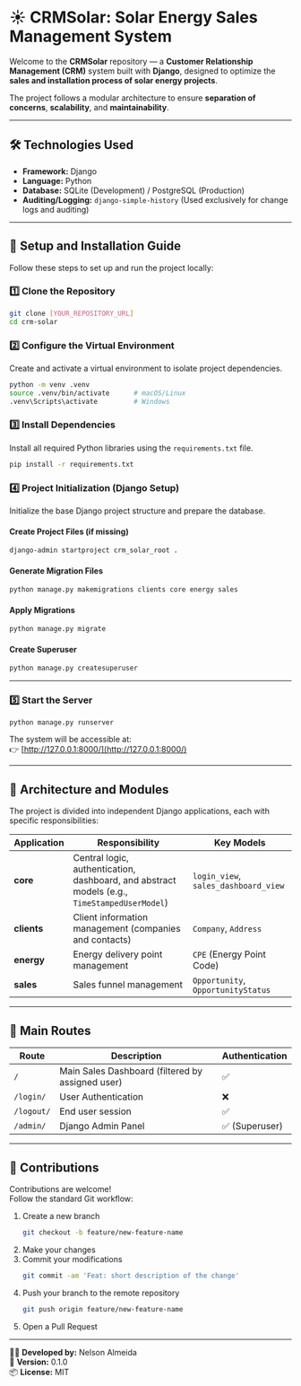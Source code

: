 # ☀️ CRMSolar: Solar Energy Sales Management System

Welcome to the **CRMSolar** repository — a **Customer Relationship Management (CRM)** system built with **Django**, designed to optimize the **sales and installation process of solar energy projects**.

The project follows a modular architecture to ensure **separation of concerns**, **scalability**, and **maintainability**.

---

## 🛠️ Technologies Used

- **Framework:** Django 
- **Language:** Python  
- **Database:** SQLite (Development) / PostgreSQL (Production)
- **Auditing/Logging:** `django-simple-history` (Used exclusively for change logs and auditing)

---

## 🚀 Setup and Installation Guide

Follow these steps to set up and run the project locally:

### 1️⃣ Clone the Repository

```bash
git clone [YOUR_REPOSITORY_URL]
cd crm-solar
```

### 2️⃣ Configure the Virtual Environment

Create and activate a virtual environment to isolate project dependencies.

```bash
python -m venv .venv
source .venv/bin/activate      # macOS/Linux
.venv\Scripts\activate         # Windows
```

### 3️⃣ Install Dependencies

Install all required Python libraries using the `requirements.txt` file.

```bash
pip install -r requirements.txt
```

### 4️⃣ Project Initialization (Django Setup)

Initialize the base Django project structure and prepare the database.

#### Create Project Files (if missing)

```bash
django-admin startproject crm_solar_root .
```

#### Generate Migration Files

```bash
python manage.py makemigrations clients core energy sales
```

#### Apply Migrations

```bash
python manage.py migrate
```

#### Create Superuser

```bash
python manage.py createsuperuser
```

---

### 5️⃣ Start the Server

```bash
python manage.py runserver
```

The system will be accessible at:  
👉 [http://127.0.0.1:8000/](http://127.0.0.1:8000/)

---

## 🧱 Architecture and Modules

The project is divided into independent Django applications, each with specific responsibilities:

| Application | Responsibility | Key Models |
|--------------|----------------|-------------|
| **core** | Central logic, authentication, dashboard, and abstract models (e.g., `TimeStampedUserModel`) | `login_view`, `sales_dashboard_view` |
| **clients** | Client information management (companies and contacts) | `Company`, `Address` |
| **energy** | Energy delivery point management | `CPE` (Energy Point Code) |
| **sales** | Sales funnel management | `Opportunity`, `OpportunityStatus` |

---

## 🔑 Main Routes

| Route | Description | Authentication |
|--------|--------------|----------------|
| `/` | Main Sales Dashboard (filtered by assigned user) | ✅ |
| `/login/` | User Authentication | ❌ |
| `/logout/` | End user session | ✅ |
| `/admin/` | Django Admin Panel | ✅ (Superuser) |

---

## 🤝 Contributions

Contributions are welcome!  
Follow the standard Git workflow:

1. Create a new branch  
   ```bash
   git checkout -b feature/new-feature-name
   ```
2. Make your changes  
3. Commit your modifications  
   ```bash
   git commit -am 'Feat: short description of the change'
   ```
4. Push your branch to the remote repository  
   ```bash
   git push origin feature/new-feature-name
   ```
5. Open a Pull Request

---

👨‍💻 **Developed by:** Nelson Almeida  
📅 **Version:** 0.1.0  
📦 **License:** MIT
